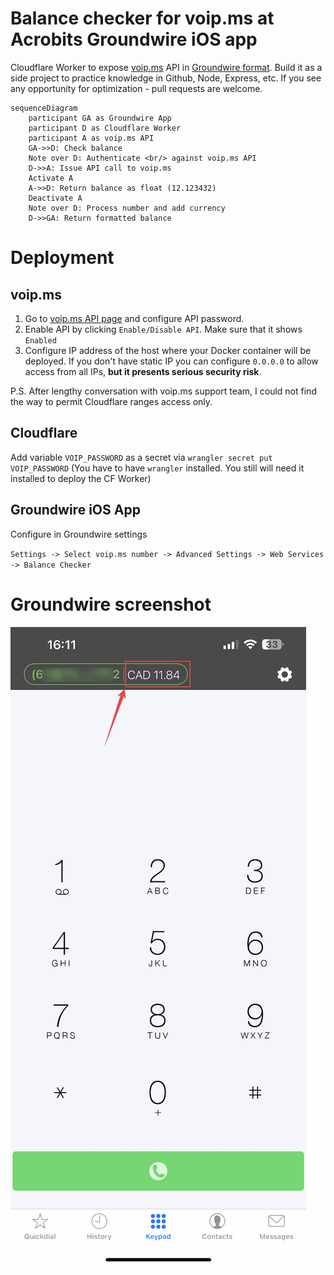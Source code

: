 # Balance checker for voip.ms at Acrobits Groundwire iOS app

Cloudflare Worker to expose [voip.ms](voip.ms) API in [Groundwire format](https://doc.acrobits.net/api/client/balance_checker.html). Build it as a side project to practice knowledge in Github, Node, Express, etc. If you see any opportunity for optimization - pull requests are welcome.

```mermaid
sequenceDiagram
    participant GA as Groundwire App
    participant D as Cloudflare Worker
    participant A as voip.ms API
    GA->>D: Check balance
    Note over D: Authenticate <br/> against voip.ms API
    D->>A: Issue API call to voip.ms
    Activate A
    A->>D: Return balance as float (12.123432)
    Deactivate A
    Note over D: Process number and add currency
    D->>GA: Return formatted balance
```

# Deployment

## voip.ms

1. Go to [voip.ms API page](https://voip.ms/m/api.php) and configure API password.
2. Enable API by clicking `Enable/Disable API`. Make sure that it shows `Enabled`
3. Configure IP address of the host where your Docker container will be deployed. If you don't have static IP you can configure `0.0.0.0` to allow access from all IPs, **but it presents serious security risk**.

P.S. After lengthy conversation with voip.ms support team, I could not find the way to permit Cloudflare ranges access only.

## Cloudflare

Add variable `VOIP_PASSWORD` as a secret via `wrangler secret put VOIP_PASSWORD`
(You have to have `wrangler` installed. You still will need it installed to deploy the CF Worker)

## Groundwire iOS App

Configure in Groundwire settings

`Settings -> Select voip.ms number -> Advanced Settings -> Web Services -> Balance Checker`

# Groundwire screenshot

![This is an image](/pictures/groundwire.PNG)
